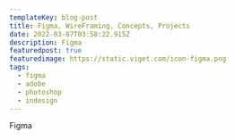 ```yaml
---
templateKey: blog-post
title: Figma, WireFraming, Concepts, Projects
date: 2022-03-07T03:58:22.915Z
description: Figma
featuredpost: true
featuredimage: https://static.viget.com/icon-figma.png
tags:
  - figma
  - adobe
  - photoshop
  - indesign
---
```

Figma